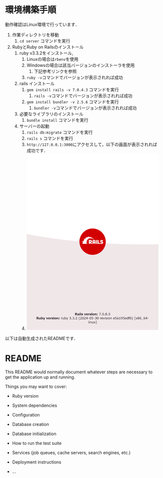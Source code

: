 # 環境構築手順
動作確認はLinux環境で行っています．

1. 作業ディレクトリを移動
   1. `cd server` コマンドを実行
2. RubyとRuby on Railsのインストール
   1. ruby v3.3.2をインストール,
      1. Linuxの場合は`rbenv`を使用
      2. Windowsの場合は該当バージョンのインストーラを使用
         1. 下記参考リンクを参照
      3. `ruby -v`コマンドでバージョンが表示されれば成功 
   2. rails インストール
      1. `gem install rails -v 7.0.4.3` コマンドを実行
         1. `rails -v`コマンドでバージョンが表示されれば成功
      2. `gem install bundler -v 2.5.6` コマンドを実行
         1. `bundler -v`コマンドでバージョンが表示されれば成功
   3. 必要なライブラリのインストール
      1. `bundle install` コマンドを実行
   4. サーバーの起動
      1. `rails db:migrate` コマンドを実行
      2. `rails s` コマンドを実行
      3. `http://127.0.0.1:3000`にアクセスして，以下の画面が表示されれば成功です．
      4. ![alt text](image.png)

以下は自動生成されたREADMEです．
# README

This README would normally document whatever steps are necessary to get the
application up and running.

Things you may want to cover:

* Ruby version

* System dependencies

* Configuration

* Database creation

* Database initialization

* How to run the test suite

* Services (job queues, cache servers, search engines, etc.)

* Deployment instructions

* ...
